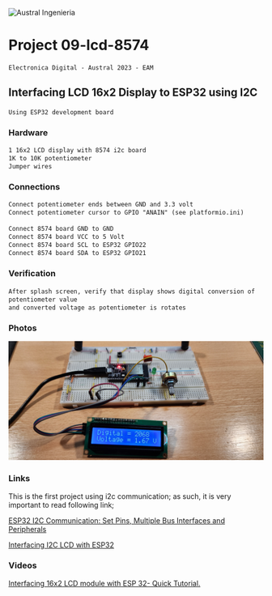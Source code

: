 

![Austral Ingenieria](https://encrypted-tbn0.gstatic.com/images?q=tbn%3AANd9GcQooGo7vQn4t9-6Bt46qZF-UY4_QFpYOeh7kVWzwpr_lbLr5wka)


#   Project 09-lcd-8574

    Electronica Digital - Austral 2023 - EAM
    
##   Interfacing LCD 16x2 Display to ESP32 using I2C

    Using ESP32 development board

### Hardware

    1 16x2 LCD display with 8574 i2c board
    1K to 10K potentiometer
    Jumper wires

###  Connections

    Connect potentiometer ends between GND and 3.3 volt
    Connect potentiometer cursor to GPIO "ANAIN" (see platformio.ini)

    Connect 8574 board GND to GND
    Connect 8574 board VCC to 5 Volt
    Connect 8574 board SCL to ESP32 GPIO22
    Connect 8574 board SDA to ESP32 GPIO21

###  Verification

    After splash screen, verify that display shows digital conversion of potentiometer value
    and converted voltage as potentiometer is rotates

### Photos

 ![2x16 LCD + potentiometer](lcd-pote.jpg)

###  Links

 This is the first project using i2c communication; as such, it is very important to read following link;

 [ESP32 I2C Communication: Set Pins, Multiple Bus Interfaces and Peripherals](https://randomnerdtutorials.com/esp32-i2c-communication-arduino-ide/)

 [Interfacing I2C LCD with ESP32](https://www.electronicshub.org/esp32-i2c-lcd/)

### Videos

 [Interfacing 16x2 LCD module with ESP 32- Quick Tutorial.](https://www.youtube.com/watch?v=8zwhOCB9mQE)

